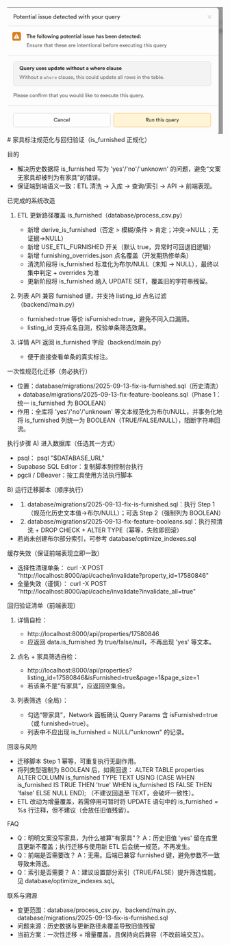 ![1757750944744](image/furnishing-normalization/1757750944744.png)# 家具标注规范化与回归验证（is_furnished 正规化）

目的
- 解决历史数据将 is_furnished 写为 'yes'/'no'/'unknown' 的问题，避免“文案无家具却被判为有家具”的错误。
- 保证端到端语义一致：ETL 清洗 → 入库 → 查询/索引 → API → 前端表现。

已完成的系统改造
1) ETL 更新路径覆盖 is_furnished（database/process_csv.py）
   - 新增 derive_is_furnished（否定 > 模糊/条件 > 肯定；冲突→NULL；无证据→NULL）
   - 新增 USE_ETL_FURNISHED 开关（默认 true，异常时可回退旧逻辑）
   - 新增 furnishing_overrides.json 点名覆盖（开发期热修单条）
   - 清洗阶段将 is_furnished 标准化为布尔/NULL（未知 → NULL），最终以集中判定 + overrides 为准
   - 更新阶段将 is_furnished 纳入 UPDATE SET，覆盖旧的字符串残留。

2) 列表 API 兼容 furnished 键，并支持 listing_id 点名过滤（backend/main.py）
   - furnished=true 等价 isFurnished=true，避免不同入口漏筛。
   - listing_id 支持点名自测，校验单条筛选效果。

3) 详情 API 返回 is_furnished 字段（backend/main.py）
   - 便于直接查看单条的真实标注。

一次性规范化迁移（务必执行）
- 位置：database/migrations/2025-09-13-fix-is-furnished.sql（历史清洗） + database/migrations/2025-09-13-fix-feature-booleans.sql（Phase 1：统一 is_furnished 为 BOOLEAN）
- 作用：全库将 'yes'/'no'/'unknown' 等文本规范化为布尔/NULL，并事务化地将 is_furnished 列统一为 BOOLEAN（TRUE/FALSE/NULL），阻断字符串回流。

执行步骤
A) 进入数据库（任选其一方式）
- psql：
  psql "$DATABASE_URL"
- Supabase SQL Editor：复制脚本到控制台执行
- pgcli / DBeaver：按工具使用方法执行脚本

B) 运行迁移脚本（顺序执行）
- 1) database/migrations/2025-09-13-fix-is-furnished.sql：执行 Step 1（规范化历史文本值→布尔/NULL）；可选 Step 2（强制列为 BOOLEAN）
- 2) database/migrations/2025-09-13-fix-feature-booleans.sql：执行预清洗 + DROP CHECK + ALTER TYPE（幂等，失败即回滚）
- 若尚未创建布尔部分索引，可参考 database/optimize_indexes.sql

缓存失效（保证前端表现立即一致）
- 选择性清理单条：
  curl -X POST "http://localhost:8000/api/cache/invalidate?property_id=17580846"
- 全量失效（谨慎）：
  curl -X POST "http://localhost:8000/api/cache/invalidate?invalidate_all=true"

回归验证清单（前端表现）
1) 详情自检：
   - http://localhost:8000/api/properties/17580846
   - 应返回 data.is_furnished 为 true/false/null，不再出现 'yes' 等文本。

2) 点名 + 家具筛选自检：
   - http://localhost:8000/api/properties?listing_id=17580846&isFurnished=true&page=1&page_size=1
   - 若该条不是“有家具”，应返回空集合。

3) 列表筛选（全局）：
   - 勾选“带家具”，Network 面板确认 Query Params 含 isFurnished=true（或 furnished=true）。
   - 列表中不应出现 is_furnished = NULL/"unknown" 的记录。

回滚与风险
- 迁移脚本 Step 1 幂等，可重复执行无副作用。
- 将列类型强制为 BOOLEAN 后，如需回退：
  ALTER TABLE properties ALTER COLUMN is_furnished TYPE TEXT USING (CASE WHEN is_furnished IS TRUE THEN 'true' WHEN is_furnished IS FALSE THEN 'false' ELSE NULL END);
  （不建议回退至 TEXT，会破坏一致性）。
- ETL 改动为增量覆盖，若需停用可暂时将 UPDATE 语句中的 is_furnished = %s 行注释，但不建议（会放任旧值残留）。

FAQ
- Q：明明文案没写家具，为什么被算“有家具”？
  A：历史旧值 'yes' 留在库里且更新不覆盖；执行迁移与使用新 ETL 后会统一规范，不再发生。
- Q：前端是否需要改？
  A：无需。后端已兼容 furnished 键，避免参数不一致导致未筛选。
- Q：索引是否需要？
  A：建议设置部分索引（TRUE/FALSE）提升筛选性能，见 database/optimize_indexes.sql。

联系与溯源
- 变更范围：database/process_csv.py、backend/main.py、database/migrations/2025-09-13-fix-is-furnished.sql
- 问题来源：历史数据与更新路径未覆盖导致旧值残留
- 当前方案：一次性迁移 + 增量覆盖，且保持向后兼容（不改前端交互）。
